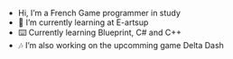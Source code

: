 -  Hi, I’m a French Game programmer in study
- 🔰 I’m currently learning at E-artsup
- ⌨️ Currently learning Blueprint, C# and C++ 
- 🎶 I’m also working on the upcomming game Delta Dash
<!---
Gelis-hakutaku/Gelis-hakutaku is a ✨ special ✨ repository because its `README.md` (this file) appears on your GitHub profile.
You can click the Preview link to take a look at your changes.
--->
